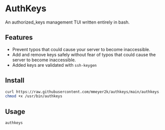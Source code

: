 # AuthKeys
An authorized_keys management TUI written entirely in bash.

## Features
- Prevent typos that could cause your server to become inaccessible.
- Add and remove keys safely without fear of typos that could cause the server to become inaccessible.
- Added keys are validated with `ssh-keygen`

## Install
```bash
curl https://raw.githubusercontent.com/mmeyer2k/authkeys/main/authkeys.sh > /usr/bin/authkeys
chmod +x /usr/bin/authkeys

```

## Usage
```bash
authkeys
```
